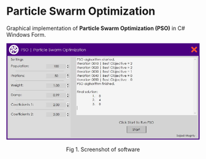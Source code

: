# Particle Swarm Optimization
Graphical implementation of <b>Particle Swarm Optimization (PSO)</b> in C# Windows Form.

<p align="center">
  <img src="https://github.com/SajadAfaghiy/Particle-Swarm-Optimization/blob/master/Particle-Swarm-Optimization/Screenshots/PSO%20Screenshot.JPG" width="600"/>
</p>
<p align="center">Fig 1. Screenshot of software</p>
